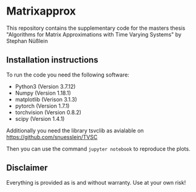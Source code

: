 # Matrixapprox


This repository contains the supplementary code for the masters thesis "Algorithms for Matrix Approximations with Time Varying Systems" by
Stephan Nüßlein 


## Installation instructions

To run the code you need the following software:

* Python3 (Version 3.7.12)
* Numpy (Version 1.18.1)
* matplotlib (Verison 3.1.3)
* pytorch (Version 1.7.1)
* torchvision (Version 0.8.2)
* scipy (Version 1.4.1)

Additionally you need the library tsvclib as avialable on https://github.com/snuesslein/TVSC

Then you can use the command ``` jupyter notebook ```  to reproduce the plots.

## Disclaimer

Everything is provided as is and without warranty. Use at your own risk!
